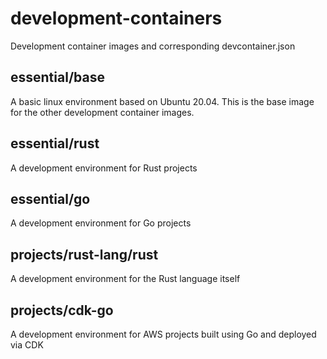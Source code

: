 # development-containers
Development container images and corresponding devcontainer.json

## essential/base
A basic linux environment based on Ubuntu 20.04. This is the base image for the other development container images.

## essential/rust
A development environment for Rust projects

## essential/go
A development environment for Go projects
## projects/rust-lang/rust
A development environment for the Rust language itself

## projects/cdk-go
A development environment for AWS projects built using Go and deployed via CDK
